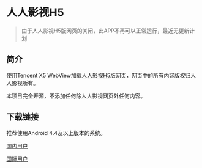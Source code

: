 # 人人影视H5

> 由于人人影视H5版网页的关闭，此APP不再可以正常运行，最近无更新计划

## 简介

使用Tencent X5 WebView加载[人人影视H5](http://m.zimuzu.tv/index.html)版网页，网页中的所有内容版权归人人影视所有。

本项目完全开源，不添加任何除人人影视网页外任何内容。

## 下载链接

推荐使用Android 4.4及以上版本的系统。

[国内用户](https://gitee.com/sunovo/YYeTs_H5/raw/master/app/release/YYeTs_Latest.apk)

[国际用户](https://github.com/SunYufei/YYeTs_H5/raw/master/app/release/YYeTs_Latest.apk)
